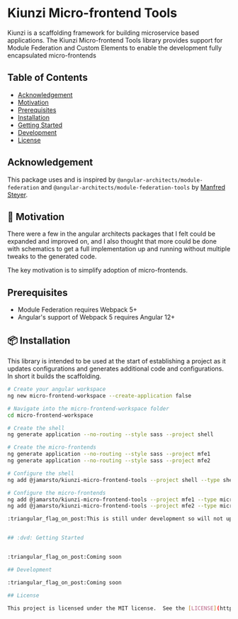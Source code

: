 # Kiunzi Micro-frontend Tools

Kiunzi is a scaffolding framework for building microservice based applications.  The Kiunzi Micro-frontend Tools library provides support for Module Federation and Custom Elements to enable the development fully encapsulated micro-frontends

## Table of Contents

- [Acknowledgement](#cknowledgement)
- [Motivation](#motivation)
- [Prerequisites](#prerequisistes)
- [Installation](#installation)
- [Getting Started](#getting-started)
- [Development](#development)
- [License](#license)

## Acknowledgement

This package uses and is inspired by `@angular-architects/module-federation` and `@angular-architects/module-federation-tools` by [Manfred Steyer](https://twitter.com/ManfredStayer).

## :thinking: Motivation

There were a few in the angular architects packages that I felt could be expanded and improved on, and I also thought that more could be done with schematics to get a full implementation up and running without multiple tweaks to the generated code.

The key motivation is to simplify adoption of micro-frontends.

## Prerequisites

- Module Federation requires Webpack 5+
- Angular's support of Webpack 5 requires Angular 12+

## :package: Installation

This library is intended to be used at the start of establishing a project as it updates configurations and generates additional code and configurations.  In short it builds the scaffolding.

```sh
# Create your angular workspace
ng new micro-frontend-workspace --create-application false

# Navigate into the micro-frontend-workspace folder
cd micro-frontend-workspace

# Create the shell
ng generate application --no-routing --style sass --project shell

# Create the micro-frontends
ng generate application --no-routing --style sass --project mfe1
ng generate application --no-routing --style sass --project mfe2

# Configure the shell
ng add @jamarsto/kiunzi-micro-frontend-tools --project shell --type shell --port 8000

# Configure the micro-frontends
ng add @jamarsto/kiunzi-micro-frontend-tools --project mfe1 --type microfrontend --port 8001
ng add @jamarsto/kiunzi-micro-frontend-tools --project mfe2 --type microfrontend --port 8002

:triangular_flag_on_post:This is still under development so will not update all configuration yet.  Upcoming releases will address this issue.


## :dvd: Getting Started


:triangular_flag_on_post:Coming soon

## Development

:triangular_flag_on_post:Coming soon

## License

This project is licensed under the MIT license.  See the [LICENSE](https://github.com/jamarsto/kiunzi-micro-frontend/blob/master/LICENSE)
